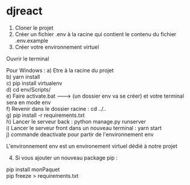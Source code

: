 # djreact

1) Cloner le projet
2) Créer un fichier .env à la racine qui contient le contenu du fichier .env.example
3) Créer votre environnement virtuel

Ouvrir le terminal 

Pour Windows : 
a) Etre à la racine du projet <br/>
b) yarn install <br/>
c) pip install virtualenv <br/>
d) cd env/Scripts/ <br/>
e) Faire activate.bat ---> (un dossier env va se créer) et votre terminal sera en mode env <br/>
f) Revenir dans le dossier racine : cd ../.. <br/>
g) pip install -r requirements.txt <br/>
h) Lancer le serveur back  : python manage.py runserver <br/>
i) Lancer le serveur front dans un nouveau terminal : yarn start <br/>
j) commande deactivate pour partir de l'environnement env <br/>
 
L'environnement env est un environement virtuel dédié à notre projet <br/>


4) Si vous ajouter un nouveau package pip : <br/>

pip install monPaquet <br/>
pip freeze > requirements.txt <br/>

